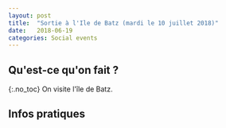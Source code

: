 ```yaml
---
layout: post
title:  "Sortie à l'Ile de Batz (mardi le 10 juillet 2018)"
date:   2018-06-19
categories: Social events
---
```


## Qu'est-ce qu'on fait ?
{:.no_toc}
On visite l'île de Batz.

## Infos pratiques

